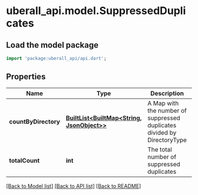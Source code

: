 # uberall_api.model.SuppressedDuplicates

## Load the model package
```dart
import 'package:uberall_api/api.dart';
```

## Properties
Name | Type | Description | Notes
------------ | ------------- | ------------- | -------------
**countByDirectory** | [**BuiltList&lt;BuiltMap&lt;String, JsonObject&gt;&gt;**](BuiltMap.md) | A Map with the number of suppressed duplicates divided by DirectoryType | [optional] 
**totalCount** | **int** | The total number of suppressed duplicates | [optional] 

[[Back to Model list]](../README.md#documentation-for-models) [[Back to API list]](../README.md#documentation-for-api-endpoints) [[Back to README]](../README.md)


